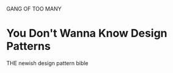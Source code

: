 GANG OF TOO MANY

You Don't Wanna Know Design Patterns
=========================

THE newish design pattern bible
